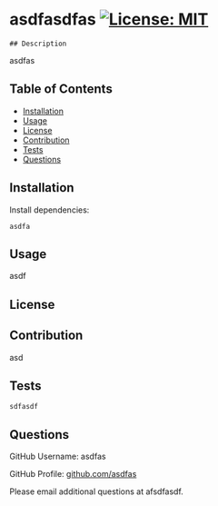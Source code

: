 # asdfasdfas [![License: MIT](https://img.shields.io/badge/License-MIT-yellow.svg)](https://opensource.org/licenses/MIT)
    ## Description 
asdfas 
## Table of Contents 
* [Installation](#installation)
* [Usage](#usage)
* [License](#license)
* [Contribution](#contribution)
* [Tests](#tests)
* [Questions](#questions)
## Installation
Install dependencies:
```
asdfa
```
## Usage
asdf
## License

## Contribution 
asd
## Tests
```
sdfasdf
```
## Questions 
GitHub Username: asdfas 

GitHub Profile: [github.com/asdfas](https://github.com/asdfas) 

Please email additional questions at afsdfasdf. 
